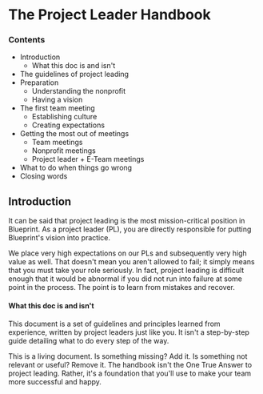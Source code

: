 The Project Leader Handbook
===========================

### Contents

- Introduction
    - What this doc is and isn't
- The guidelines of project leading
- Preparation
    - Understanding the nonprofit
    - Having a vision
- The first team meeting
    - Establishing culture
    - Creating expectations
- Getting the most out of meetings
    - Team meetings
    - Nonprofit meetings
    - Project leader + E-Team meetings
- What to do when things go wrong
- Closing words

## Introduction

It can be said that project leading is the most mission-critical position in
Blueprint. As a project leader (PL), you are directly responsible for putting
Blueprint's vision into practice.

We place very high expectations on our PLs and subsequently very high value as
well. That doesn't mean you aren't allowed to fail; it simply means that you
must take your role seriously. In fact, project leading is difficult enough
that it would be abnormal if you did not run into failure at some point in the
process. The point is to learn from mistakes and recover.

#### What this doc is and isn't

This document is a set of guidelines and principles learned from experience,
written by project leaders just like you. It isn't a step-by-step guide
detailing what to do every step of the way.

This is a living document. Is something missing? Add it. Is something not
relevant or useful? Remove it. The handbook isn't the One True Answer to project
leading. Rather, it's a foundation that you'll use to make your team more
successful and happy.

